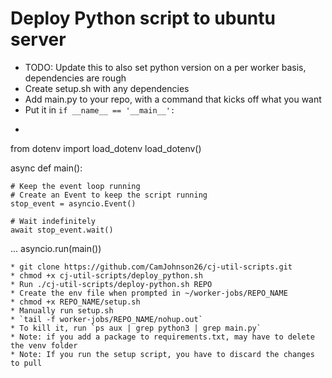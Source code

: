 
# Deploy Python script to ubuntu server
* TODO: Update this to also set python version on a per worker basis, dependencies are rough
* Create setup.sh with any dependencies
* Add main.py to your repo, with a command that kicks off what you want
* Put it in `if __name__ == '__main__':`
* ```
from dotenv import load_dotenv
load_dotenv()

async def main():

    # Keep the event loop running
    # Create an Event to keep the script running
    stop_event = asyncio.Event()

    # Wait indefinitely
    await stop_event.wait()
...
asyncio.run(main())
```
* git clone https://github.com/CamJohnson26/cj-util-scripts.git
* chmod +x cj-util-scripts/deploy_python.sh
* Run ./cj-util-scripts/deploy-python.sh REPO
* Create the env file when prompted in ~/worker-jobs/REPO_NAME
* chmod +x REPO_NAME/setup.sh
* Manually run setup.sh
* `tail -f worker-jobs/REPO_NAME/nohup.out`
* To kill it, run `ps aux | grep python3 | grep main.py`
* Note: if you add a package to requirements.txt, may have to delete the venv folder
* Note: If you run the setup script, you have to discard the changes to pull

